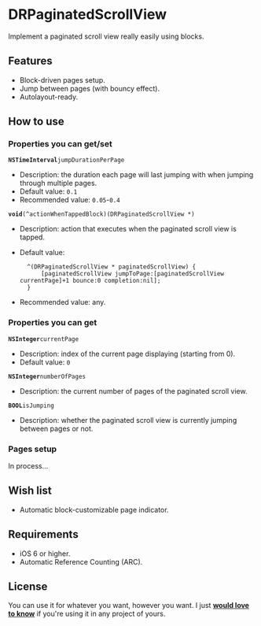 DRPaginatedScrollView
=====================

Implement a paginated scroll view really easily using blocks.

## Features

- Block-driven pages setup.
- Jump between pages (with bouncy effect).
- Autolayout-ready.

## How to use

### Properties you can get/set

**`NSTimeInterval`**`jumpDurationPerPage`

- Description: the duration each page will last jumping with when jumping through multiple pages.
- Default value: `0.1`
- Recommended value: `0.05`-`0.4`

**`void`**`(^actionWhenTappedBlock)(DRPaginatedScrollView *)`

- Description: action that executes when the paginated scroll view is tapped.
- Default value:

		^(DRPaginatedScrollView * paginatedScrollView) {
			[paginatedScrollView jumpToPage:[paginatedScrollView currentPage]+1 bounce:0 completion:nil];
		}
		
- Recommended value: any.

### Properties you can get

**`NSInteger`**`currentPage`

- Description: index of the current page displaying (starting from 0).
- Default value: `0`

**`NSInteger`**`numberOfPages`

- Description: the current number of pages of the paginated scroll view.

**`BOOL`**`isJumping`

- Description: whether the paginated scroll view is currently jumping between pages or not.

### Pages setup

In process...

## Wish list

- Automatic block-customizable page indicator.

## Requirements

- iOS 6 or higher.
- Automatic Reference Counting (ARC).

## License

You can use it for whatever you want, however you want. I just **[would love to know](mailto:dromaguirre@gmail.com)** if you're using it in any project of yours.